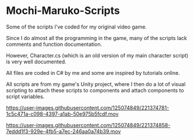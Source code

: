 # Mochi-Maruko-Scripts

Some of the scripts I've coded for my original video game. 

Since I do almost all the programming in the game, many of the scripts lack comments and function documentation. 

However, Character.cs (which is an old version of my main character script) is very well documented. 

All files are coded in C# by me and some are inspired by tutorials online. 

All scripts are from my game's Unity project, where I then do a lot of visual scripting to attach these scripts to components and attach components to script variables. 

https://user-images.githubusercontent.com/125074849/221374781-1c5c471a-c098-4397-a1ab-50e975b5fcdf.mov



https://user-images.githubusercontent.com/125074849/221374858-7eddd1f3-929e-4fb5-a7ec-246aa0a74b39.mov



